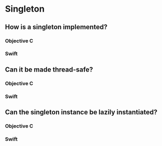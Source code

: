 # Singleton

## How is a singleton implemented?

### Objective C 

### Swift

## Can it be made thread-safe?

### Objective C 

### Swift

## Can the singleton instance be lazily instantiated?

### Objective C 

### Swift
